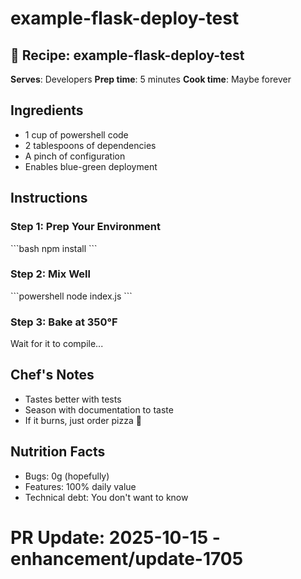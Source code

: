 # example-flask-deploy-test

## 🍳 Recipe: example-flask-deploy-test

**Serves**: Developers
**Prep time**: 5 minutes
**Cook time**: Maybe forever

## Ingredients

- 1 cup of powershell code
- 2 tablespoons of dependencies
- A pinch of configuration
- Enables blue-green deployment

## Instructions

### Step 1: Prep Your Environment

\`\`\`bash
npm install
\`\`\`

### Step 2: Mix Well

\`\`\`powershell
node index.js
\`\`\`

### Step 3: Bake at 350°F

Wait for it to compile...

## Chef's Notes

- Tastes better with tests
- Season with documentation to taste
- If it burns, just order pizza 🍕

## Nutrition Facts

- Bugs: 0g (hopefully)
- Features: 100% daily value
- Technical debt: You don't want to know

# PR Update: 2025-10-15 - enhancement/update-1705
